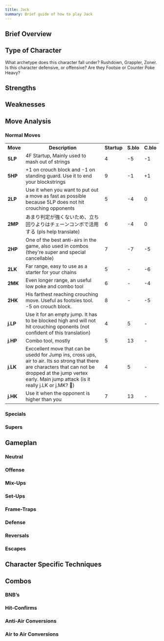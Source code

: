 ```yaml
---
title: Jack
summary: Brief guide of how to play Jack
---
```


## Brief Overview
## Type of Character
What archetype does this character fall under? Rushdown, Grappler, Zoner. Is this character defensive, or offensive? Are they Footsie or Counter Poke Heavy? 
## Strengths
## Weaknesses
## Move Analysis
### Normal Moves

<table>
<tr>
    <th>Move</th>
    <th>Description</th>
    <th>Startup</th>
    <th>S.blo</th>
    <th>C.blo</th>
</tr>
<tr>
    <td><b>5LP</b></td>
    <td>4F Startup, Mainly used to mash out of strings</td>
    <td>4</td>
    <td>-5</td>
    <td>-1</td>
</tr>
<tr>
    <td><b>5HP</b></td>
    <td>+1 on crouch block and -1 on standing guard. Use it to end your blockstrings</td>
    <td>9</td>
    <td>-1</td>
    <td>+1</td>
</tr>
<tr>
    <td><b>2LP</b></td>
    <td>Use it when you want to put out a move as fast as possible because 5LP does not hit crouching opponents</td>
    <td>5</td>
    <td>-4</td>
    <td>0</td>
</tr>
<tr>
    <td><b>2MP</b></td>
    <td>あまり判定が強くないため、立ち回りよりはチェーンコンボで活用する (pls help translate)</td>
    <td>6</td>
    <td>-4</td>
    <td>0</td>
</tr>
<tr>
    <td><b>2HP</b></td>
    <td>One of the best anti-airs in the game, also used in combos (they're super and special cancellable)</td>
    <td>7</td>
    <td>-7</td>
    <td>-5</td>
</tr>
<tr>
    <td><b>2LK</b></td>
    <td>Far range, easy to use as a starter for your chains</td>
    <td>5</td>
    <td>-</td>
    <td>-6</td>
</tr>
<tr>
    <td><b>2MK</b></td>
    <td>Even longer range, an useful low poke and combo tool</td>
    <td>6</td>
    <td>-</td>
    <td>-4</td>
</tr>
<tr>
    <td><b>2HK</b></td>
    <td>His farthest reaching crouching move. Useful as footsies tool. -5 on crouch block.</td>
    <td>8</td>
    <td>-</td>
    <td>-5</td>
</tr>
<tr>
    <td><b>j.LP</b></td>
    <td>Use it for an empty jump. It has to be blocked high and will not hit crouching oponents (not confident of this translation)</td>
    <td>4</td>
    <td>5</td>
    <td>-</td>
</tr>
<tr>
    <td><b>j.HP</b></td>
    <td>Combo tool, mostly</td>
    <td>5</td>
    <td>13</td>
    <td>-</td>
</tr>
<tr>
    <td><b>j.LK</b></td>
    <td>Exccellent move that can be usedd for Jump ins, cross ups, air to air. Its so strong that there are characters that can not be dropped at the jump vertex early. Main jump attack (is it really j.LK or j.MK? 🤔)</td>
    <td>4</td>
    <td>5</td>
    <td>-</td>
</tr>
<tr>
    <td><b>j.HK</b></td>
    <td>Use it when the opponent is higher than you</td>
    <td>7</td>
    <td>13</td>
    <td>-</td>
</tr>
</table>

### Specials
### Supers
## Gameplan
### Neutral
### Offense
### Mix-Ups
### Set-Ups
### Frame-Traps
### Defense
### Reversals
### Escapes
## Character Specific Techniques
## Combos
### BNB’s
### Hit-Confirms
### Anti-Air Conversions
### Air to Air Conversions
